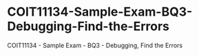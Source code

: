 # COIT11134-Sample-Exam-BQ3-Debugging-Find-the-Errors
COIT11134 - Sample Exam - BQ3 - Debugging, Find the Errors
